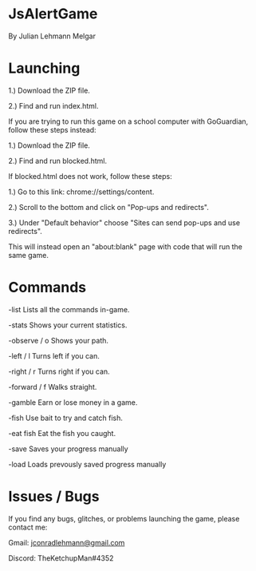 # JsAlertGame
By Julian Lehmann Melgar
  
# Launching
  1.) Download the ZIP file.
  
  2.) Find and run index.html.

If you are trying to run this game on a school computer with GoGuardian, follow these steps instead:

  1.) Download the ZIP file.
  
  2.) Find and run blocked.html.
  
If blocked.html does not work, follow these steps:

  1.) Go to this link: chrome://settings/content.
      
  2.) Scroll to the bottom and click on "Pop-ups and redirects".
      
  3.) Under "Default behavior" choose "Sites can send pop-ups and use redirects".

This will instead open an "about:blank" page with code that will run the same game.
  
# Commands
-list
  Lists all the commands in-game.

-stats
  Shows your current statistics.

-observe / o
  Shows your path.

-left / l
  Turns left if you can.
  
-right / r
  Turns right if you can.

-forward / f
  Walks straight.

-gamble
  Earn or lose money in a game.
  
-fish
  Use bait to try and catch fish.

-eat fish
  Eat the fish you caught.

-save
  Saves your progress manually
  
-load
  Loads prevously saved progress manually

# Issues / Bugs
If you find any bugs, glitches, or problems launching the game, please contact me:

Gmail: jconradlehmann@gmail.com

Discord: TheKetchupMan#4352

